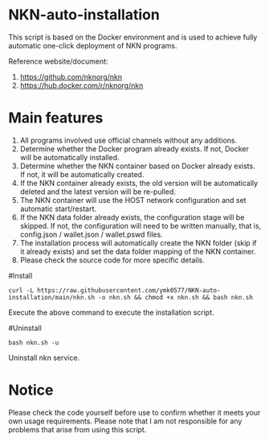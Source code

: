 # NKN-auto-installation
This script is based on the Docker environment and is used to achieve fully automatic one-click deployment of NKN programs.

Reference website/document:
1. https://github.com/nknorg/nkn
2. https://hub.docker.com/r/nknorg/nkn

# Main features
1. All programs involved use official channels without any additions.
2. Determine whether the Docker program already exists. If not, Docker will be automatically installed.
3. Determine whether the NKN container based on Docker already exists. If not, it will be automatically created.
4. If the NKN container already exists, the old version will be automatically deleted and the latest version will be re-pulled.
5. The NKN container will use the HOST network configuration and set automatic start/restart.
6. If the NKN data folder already exists, the configuration stage will be skipped. If not, the configuration will need to be written manually, that is, config.json / wallet.json / wallet.pswd files.
7. The installation process will automatically create the NKN folder (skip if it already exists) and set the data folder mapping of the NKN container.
8. Please check the source code for more specific details.

#Install
```
curl -L https://raw.githubusercontent.com/ymk0577/NKN-auto-installation/main/nkn.sh -o nkn.sh && chmod +x nkn.sh && bash nkn.sh
```
Execute the above command to execute the installation script.

#Uninstall
```
bash nkn.sh -u
```
Uninstall nkn service.

# Notice
Please check the code yourself before use to confirm whether it meets your own usage requirements.
Please note that I am not responsible for any problems that arise from using this script.
